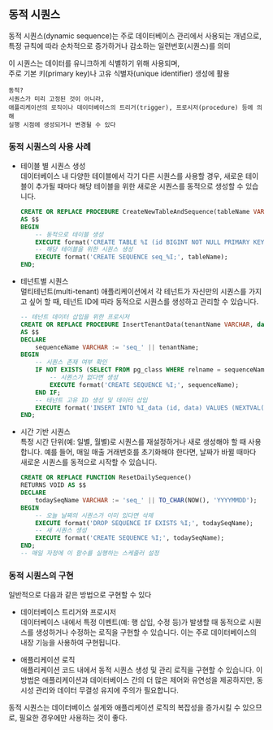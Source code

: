## 동적 시퀀스

동적 시퀀스(dynamic sequence)는 주로 데이터베이스 관리에서 사용되는 개념으로,  
특정 규칙에 따라 순차적으로 증가하거나 감소하는 일련번호(시퀀스)를 의미

이 시퀀스는 데이터를 유니크하게 식별하기 위해 사용되며,  
주로 기본 키(primary key)나 고유 식별자(unique identifier) 생성에 활용

    동적?
    시퀀스가 미리 고정된 것이 아니라,
    애플리케이션의 로직이나 데이터베이스의 트리거(trigger), 프로시저(procedure) 등에 의해
    실행 시점에 생성되거나 변경될 수 있다

### 동적 시퀀스의 사용 사례

- 테이블 별 시퀀스 생성  
  데이터베이스 내 다양한 테이블에서 각기 다른 시퀀스를 사용할 경우, 새로운 테이블이 추가될 때마다 해당 테이블을 위한 새로운 시퀀스를 동적으로 생성할 수 있습니다.

  ```sql
  CREATE OR REPLACE PROCEDURE CreateNewTableAndSequence(tableName VARCHAR)
  AS $$
  BEGIN
      -- 동적으로 테이블 생성
      EXECUTE format('CREATE TABLE %I (id BIGINT NOT NULL PRIMARY KEY, data TEXT);', tableName);
      -- 해당 테이블을 위한 시퀀스 생성
      EXECUTE format('CREATE SEQUENCE seq_%I;', tableName);
  END;
  ```

- 테넌트별 시퀀스  
  멀티테넌트(multi-tenant) 애플리케이션에서 각 테넌트가 자신만의 시퀀스를 가지고 싶어 할 때, 테넌트 ID에 따라 동적으로 시퀀스를 생성하고 관리할 수 있습니다.

  ```sql
  -- 테넌트 데이터 삽입을 위한 프로시저
  CREATE OR REPLACE PROCEDURE InsertTenantData(tenantName VARCHAR, data VARCHAR)
  AS $$
  DECLARE
      sequenceName VARCHAR := 'seq_' || tenantName;
  BEGIN
      -- 시퀀스 존재 여부 확인
      IF NOT EXISTS (SELECT FROM pg_class WHERE relname = sequenceName) THEN
          -- 시퀀스가 없다면 생성
          EXECUTE format('CREATE SEQUENCE %I;', sequenceName);
      END IF;
      -- 테넌트 고유 ID 생성 및 데이터 삽입
      EXECUTE format('INSERT INTO %I_data (id, data) VALUES (NEXTVAL(''%I''), %L);', tenantName, sequenceName, data);
  END;
  ```

- 시간 기반 시퀀스  
  특정 시간 단위(예: 일별, 월별)로 시퀀스를 재설정하거나 새로 생성해야 할 때 사용합니다. 예를 들어, 매일 매출 거래번호를 초기화해야 한다면, 날짜가 바뀔 때마다 새로운 시퀀스를 동적으로 시작할 수 있습니다.

  ```sql
  CREATE OR REPLACE FUNCTION ResetDailySequence()
  RETURNS VOID AS $$
  DECLARE
      todaySeqName VARCHAR := 'seq_' || TO_CHAR(NOW(), 'YYYYMMDD');
  BEGIN
      -- 오늘 날짜의 시퀀스가 이미 있다면 삭제
      EXECUTE format('DROP SEQUENCE IF EXISTS %I;', todaySeqName);
      -- 새 시퀀스 생성
      EXECUTE format('CREATE SEQUENCE %I;', todaySeqName);
  END;
  -- 매일 자정에 이 함수를 실행하는 스케줄러 설정
  ```

### 동적 시퀀스의 구현

일반적으로 다음과 같은 방법으로 구현할 수 있다

- 데이터베이스 트리거와 프로시저  
  데이터베이스 내에서 특정 이벤트(예: 행 삽입, 수정 등)가 발생할 때 동적으로 시퀀스를 생성하거나 수정하는 로직을 구현할 수 있습니다. 이는 주로 데이터베이스의 내장 기능을 사용하여 구현됩니다.

- 애플리케이션 로직  
  애플리케이션 코드 내에서 동적 시퀀스 생성 및 관리 로직을 구현할 수 있습니다. 이 방법은 애플리케이션과 데이터베이스 간의 더 많은 제어와 유연성을 제공하지만, 동시성 관리와 데이터 무결성 유지에 주의가 필요합니다.

동적 시퀀스는 데이터베이스 설계와 애플리케이션 로직의 복잡성을 증가시킬 수 있으므로, 필요한 경우에만 사용하는 것이 좋다.
